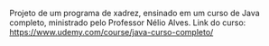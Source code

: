   Projeto de um programa de xadrez, ensinado em um curso de Java completo, ministrado pelo Professor Nélio Alves.
  Link do curso: https://www.udemy.com/course/java-curso-completo/

